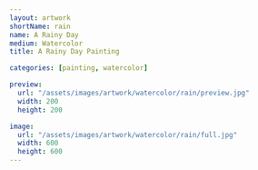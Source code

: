 ```yaml
---
layout: artwork
shortName: rain
name: A Rainy Day
medium: Watercolor
title: A Rainy Day Painting

categories: [painting, watercolor]

preview:
  url: "/assets/images/artwork/watercolor/rain/preview.jpg"
  width: 200
  height: 200

image:
  url: "/assets/images/artwork/watercolor/rain/full.jpg"
  width: 600
  height: 600
---
```



